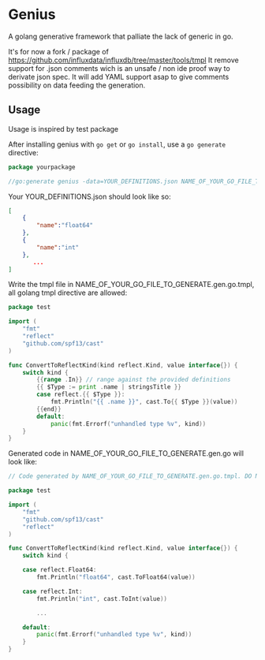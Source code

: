# Genius

A golang generative framework that palliate the lack of generic in go.

It's for now a fork / package of https://github.com/influxdata/influxdb/tree/master/tools/tmpl 
It remove support for .json comments wich is an unsafe / non ide proof way to derivate json spec.
It will add YAML support asap to give comments possibility on data feeding the generation.

## Usage

Usage is inspired by test package

After installing genius with `go get` or `go install`, use a `go generate` directive:
```go
package yourpackage

//go:generate genius -data=YOUR_DEFINITIONS.json NAME_OF_YOUR_GO_FILE_TO_GENERATE.gen.go.tmpl
```

Your YOUR_DEFINITIONS.json should look like so:
```json
[
	{
		"name":"float64"
	},
	{
		"name":"int"
	},
       ...
]
```

Write the tmpl file in NAME_OF_YOUR_GO_FILE_TO_GENERATE.gen.go.tmpl, all golang tmpl directive are allowed:

```go
package test

import (
	"fmt"
	"reflect"
	"github.com/spf13/cast"
)

func ConvertToReflectKind(kind reflect.Kind, value interface{}) {
	switch kind {
		{{range .In}} // range against the provided definitions
		{{ $Type := print .name | stringsTitle }}
		case reflect.{{ $Type }}:
			fmt.Println("{{ .name }}", cast.To{{ $Type }}(value))
		{{end}}
		default:
			panic(fmt.Errorf("unhandled type %v", kind))
	}
}
```
Generated code in NAME_OF_YOUR_GO_FILE_TO_GENERATE.gen.go will look like:
```go
// Code generated by NAME_OF_YOUR_GO_FILE_TO_GENERATE.gen.go.tmpl. DO NOT EDIT.

package test

import (
	"fmt"
	"github.com/spf13/cast"
	"reflect"
)

func ConvertToReflectKind(kind reflect.Kind, value interface{}) {
	switch kind {

	case reflect.Float64:
		fmt.Println("float64", cast.ToFloat64(value))

	case reflect.Int:
		fmt.Println("int", cast.ToInt(value))

        ...

	default:
		panic(fmt.Errorf("unhandled type %v", kind))
	}
}
```
